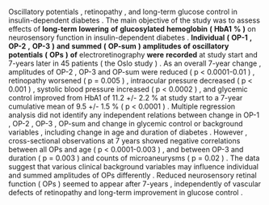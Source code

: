 Oscillatory potentials , retinopathy , and long-term glucose control in insulin-dependent diabetes . The main objective of the study was to assess effects of **long-term** **lowering** **of** **glucosylated** **hemoglobin** **(** **HbA1** **%** **)** on neurosensory function in insulin-dependent diabetes . **Individual** **(** **OP-1** **,** **OP-2** **,** **OP-3** **)** **and** **summed** **(** **OP-sum** **)** **amplitudes** **of** **oscillatory** **potentials** **(** **OPs** **)** **of** electroretinography **were** **recorded** at study start and 7-years later in 45 patients ( the Oslo study ) . As an overall 7-year change , amplitudes of OP-2 , OP-3 and OP-sum were reduced ( p < 0.0001-0.01 ) , retinopathy worsened ( p = 0.005 ) , intraocular pressure decreased ( p < 0.001 ) , systolic blood pressure increased ( p < 0.0002 ) , and glycemic control improved from HbA1 of 11.2 +/- 2.2 % at study start to a 7-year cumulative mean of 9.5 +/- 1.5 % ( p < 0.0001 ) . Multiple regression analysis did not identify any independent relations between change in OP-1 , OP-2 , OP-3 , OP-sum and change in glycemic control or background variables , including change in age and duration of diabetes . However , cross-sectional observations at 7 years showed negative correlations between all OPs and age ( p < 0.0001-0.003 ) , and between OP-3 and duration ( p = 0.003 ) and counts of microaneurysms ( p = 0.02 ) . The data suggest that various clinical background variables may influence individual and summed amplitudes of OPs differently . Reduced neurosensory retinal function ( OPs ) seemed to appear after 7-years , independently of vascular defects of retinopathy and long-term improvement in glucose control . 